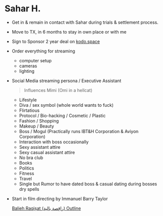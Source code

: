 # Sahar H.

- Get in & remain in contact with Sahar during trials & settlement process.
- Move to TX, in 6 months to stay in own place or with me
- Sign to Sponsor 2 year deal on [kodo.space](http://kodo.space)
- Order everything for streaming
    - computer setup
    - cameras
    - lighting
- Social Media streaming persona / Executive Assistant
    
    > Influences Mimi (Omi in a hellcat)
    > 
    - Lifestyle
    - Diva / sex symbol (whole world wants to fuck)
    - Flirtatious
    - Protocol / Bio-hacking / Cosmetic / Plastic
    - Fashion / Shopping
    - Makeup / Beauty
    - Boss / Mogul (Practically runs IBT&H Corporation & Aviyon Corporation)
    - Interaction with boss occasionally
    - Sexy assistant attire
    - Sexy casual assistant attire
    - No bra club
    - Books
    - Politics
    - Fitness
    - Travel
    - Single but Rumor to have dated boss & casual dating during bosses dry spells
- Start in film directing by Immanuel Barry Taylor
    
    [Balieh Raqiṣat (راقِصة بالية) Outline](Sahar%20H%20139e5e0bee6e804184a6ef31e169d859/Balieh%20Raqis%CC%A3at%20(%D8%B1%D8%A7%D9%82%D9%90%D8%B5%D8%A9%20%D8%A8%D8%A7%D9%84%D9%8A%D8%A9)%20Outline%20147e5e0bee6e80a58825df4e45637f7d.md)
